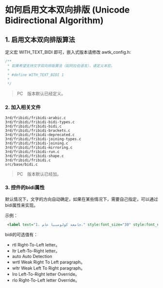 # 如何启用文本双向排版 (Unicode Bidirectional Algorithm)

## 1. 启用文本双向排版算法

定义宏 WITH\_TEXT\_BIDI 即可，嵌入式版本请修改 awtk_config.h:

```c
/**
 * 如果希望支持文字双向排版算法（如阿拉伯语言），请定义本宏。
 * 
 * #define WITH_TEXT_BIDI 1
 * 
 */
 ```

>PC　版本默认已经定义。

 ### 2. 加入相关文件

```
3rd/fribidi/fribidi-arabic.c
3rd/fribidi/fribidi-bidi-types.c
3rd/fribidi/fribidi-bidi.c
3rd/fribidi/fribidi-brackets.c
3rd/fribidi/fribidi-deprecated.c
3rd/fribidi/fribidi-joining-types.c
3rd/fribidi/fribidi-joining.c
3rd/fribidi/fribidi-mirroring.c
3rd/fribidi/fribidi-run.c
3rd/fribidi/fribidi-shape.c
3rd/fribidi/fribidi.c
src/base/bidi.c
```

>PC　版本默认已经加。

 ### 3. 控件的bidi属性

 默认情况下，文字的方向自动确定，如果在某些情况下，需要自己指定，可以通过bidi属性来实现。

 示例：

 ```xml
  <label text="1. جامعة كولومبيا عام." style:font_size="30" style:font_name="trado" bidi="lro"/>
```

bidi的可选值有：

* rtl Right-To-Left letter。
* ltr Left-To-Right letter。
* auto Auto Detection
* wrtl Weak Right To Left paragraph。
* wltr Weak Left To Right paragraph。
* lro Left-To-Right letter Override。
* rlo Right-To-Left letter Override。


